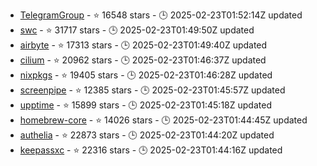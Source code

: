 - [TelegramGroup](https://github.com/AZeC4/TelegramGroup) - ⭐ 16548 stars - 🕒 2025-02-23T01:52:14Z updated
- [swc](https://github.com/swc-project/swc) - ⭐ 31717 stars - 🕒 2025-02-23T01:49:50Z updated
- [airbyte](https://github.com/airbytehq/airbyte) - ⭐ 17313 stars - 🕒 2025-02-23T01:49:40Z updated
- [cilium](https://github.com/cilium/cilium) - ⭐ 20962 stars - 🕒 2025-02-23T01:46:37Z updated
- [nixpkgs](https://github.com/NixOS/nixpkgs) - ⭐ 19405 stars - 🕒 2025-02-23T01:46:28Z updated
- [screenpipe](https://github.com/mediar-ai/screenpipe) - ⭐ 12385 stars - 🕒 2025-02-23T01:45:57Z updated
- [upptime](https://github.com/upptime/upptime) - ⭐ 15899 stars - 🕒 2025-02-23T01:45:18Z updated
- [homebrew-core](https://github.com/Homebrew/homebrew-core) - ⭐ 14026 stars - 🕒 2025-02-23T01:44:45Z updated
- [authelia](https://github.com/authelia/authelia) - ⭐ 22873 stars - 🕒 2025-02-23T01:44:20Z updated
- [keepassxc](https://github.com/keepassxreboot/keepassxc) - ⭐ 22316 stars - 🕒 2025-02-23T01:44:16Z updated

